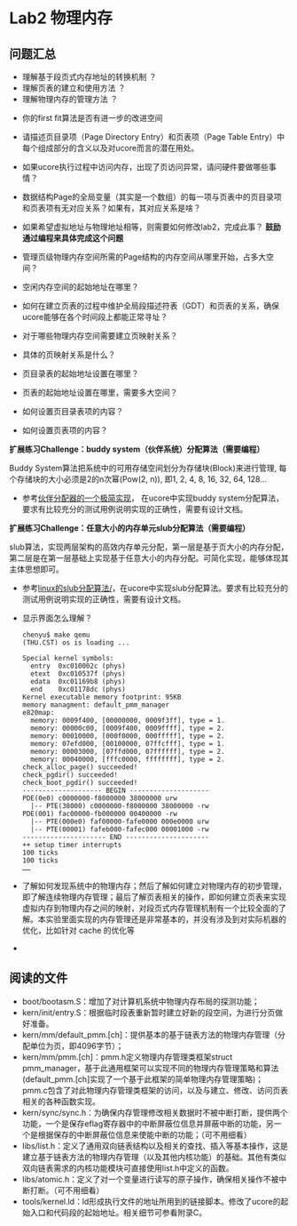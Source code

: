 # Lab2 物理内存

## 问题汇总

* 理解基于段页式内存地址的转换机制 ？
* 理解页表的建立和使用方法 ？
* 理解物理内存的管理方法 ？

 - 你的first fit算法是否有进一步的改进空间
 - 请描述页目录项（Page Directory Entry）和页表项（Page Table Entry）中每个组成部分的含义以及对ucore而言的潜在用处。
 - 如果ucore执行过程中访问内存，出现了页访问异常，请问硬件要做哪些事情？
 - 数据结构Page的全局变量（其实是一个数组）的每一项与页表中的页目录项和页表项有无对应关系？如果有，其对应关系是啥？
 - 如果希望虚拟地址与物理地址相等，则需要如何修改lab2，完成此事？ **鼓励通过编程来具体完成这个问题** 

- 管理页级物理内存空间所需的Page结构的内存空间从哪里开始，占多大空间？
- 空闲内存空间的起始地址在哪里？
- 如何在建立页表的过程中维护全局段描述符表（GDT）和页表的关系，确保ucore能够在各个时间段上都能正常寻址？
- 对于哪些物理内存空间需要建立页映射关系？
- 具体的页映射关系是什么？
- 页目录表的起始地址设置在哪里？
- 页表的起始地址设置在哪里，需要多大空间？
- 如何设置页目录表项的内容？
- 如何设置页表项的内容？



**扩展练习Challenge：buddy system（伙伴系统）分配算法（需要编程）**

Buddy System算法把系统中的可用存储空间划分为存储块(Block)来进行管理, 每个存储块的大小必须是2的n次幂(Pow(2, n)), 即1, 2, 4, 8, 16, 32, 64, 128...

 -  参考[伙伴分配器的一个极简实现](http://coolshell.cn/articles/10427.html)， 在ucore中实现buddy system分配算法，要求有比较充分的测试用例说明实现的正确性，需要有设计文档。

**扩展练习Challenge：任意大小的内存单元slub分配算法（需要编程）**

slub算法，实现两层架构的高效内存单元分配，第一层是基于页大小的内存分配，第二层是在第一层基础上实现基于任意大小的内存分配。可简化实现，能够体现其主体思想即可。

 - 参考[linux的slub分配算法/](http://www.ibm.com/developerworks/cn/linux/l-cn-slub/)，在ucore中实现slub分配算法。要求有比较充分的测试用例说明实现的正确性，需要有设计文档。

 - 显示界面怎么理解？

   ```
   chenyu$ make qemu
   (THU.CST) os is loading ...
   
   Special kernel symbols:
     entry  0xc010002c (phys)
     etext  0xc010537f (phys)
     edata  0xc01169b8 (phys)
     end    0xc01178dc (phys)
   Kernel executable memory footprint: 95KB
   memory managment: default_pmm_manager
   e820map:
     memory: 0009f400, [00000000, 0009f3ff], type = 1.
     memory: 00000c00, [0009f400, 0009ffff], type = 2.
     memory: 00010000, [000f0000, 000fffff], type = 2.
     memory: 07efd000, [00100000, 07ffcfff], type = 1.
     memory: 00003000, [07ffd000, 07ffffff], type = 2.
     memory: 00040000, [fffc0000, ffffffff], type = 2.
   check_alloc_page() succeeded!
   check_pgdir() succeeded!
   check_boot_pgdir() succeeded!
   -------------------- BEGIN --------------------
   PDE(0e0) c0000000-f8000000 38000000 urw
     |-- PTE(38000) c0000000-f8000000 38000000 -rw
   PDE(001) fac00000-fb000000 00400000 -rw
     |-- PTE(000e0) faf00000-fafe0000 000e0000 urw
     |-- PTE(00001) fafeb000-fafec000 00001000 -rw
   --------------------- END ---------------------
   ++ setup timer interrupts
   100 ticks
   100 ticks
   ……
   ```

- 了解如何发现系统中的物理内存；然后了解如何建立对物理内存的初步管理，即了解连续物理内存管理；最后了解页表相关的操作，即如何建立页表来实现虚拟内存到物理内存之间的映射，对段页式内存管理机制有一个比较全面的了解。本实验里面实现的内存管理还是非常基本的，并没有涉及到对实际机器的优化，比如针对 cache 的优化等

- 



## 阅读的文件

* boot/bootasm.S：增加了对计算机系统中物理内存布局的探测功能；
* kern/init/entry.S：根据临时段表重新暂时建立好新的段空间，为进行分页做好准备。
* kern/mm/default\_pmm.[ch]：提供基本的基于链表方法的物理内存管理（分配单位为页，即4096字节）；
* kern/mm/pmm.[ch]：pmm.h定义物理内存管理类框架struct pmm\_manager，基于此通用框架可以实现不同的物理内存管理策略和算法(default\_pmm.[ch]实现了一个基于此框架的简单物理内存管理策略)；
  pmm.c包含了对此物理内存管理类框架的访问，以及与建立、修改、访问页表相关的各种函数实现。
* kern/sync/sync.h：为确保内存管理修改相关数据时不被中断打断，提供两个功能，一个是保存eflag寄存器中的中断屏蔽位信息并屏蔽中断的功能，另一个是根据保存的中断屏蔽位信息来使能中断的功能；（可不用细看）
* libs/list.h：定义了通用双向链表结构以及相关的查找、插入等基本操作，这是建立基于链表方法的物理内存管理（以及其他内核功能）的基础。其他有类似双向链表需求的内核功能模块可直接使用list.h中定义的函数。
* libs/atomic.h：定义了对一个变量进行读写的原子操作，确保相关操作不被中断打断。（可不用细看）
* tools/kernel.ld：ld形成执行文件的地址所用到的链接脚本。修改了ucore的起始入口和代码段的起始地址。相关细节可参看附录C。